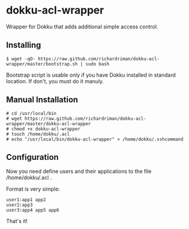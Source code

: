 dokku-acl-wrapper
=================

Wrapper for Dokku that adds additional simple access control.

## Installing

    $ wget -qO- https://raw.github.com/richardriman/dokku-acl-wrapper/master/bootstrap.sh | sudo bash

Bootstrap script is usable only if you have Dokku installed in standard location. If don't, you must do it manuly.

## Manual Installation

    # cd /usr/local/bin
    # wget https://raw.github.com/richardriman/dokku-acl-wrapper/master/dokku-acl-wrapper
    # chmod +x dokku-acl-wrapper
    # touch /home/dokku/.acl
    # echo "/usr/local/bin/dokku-acl-wrapper" > /home/dokku/.sshcommand

## Configuration

Now you need define users and their applications to the file /home/dokku/.acl .

Format is very simple:

    user1:app1 app2
    user2:app3
    user3:app4 app5 app6

That's it!
